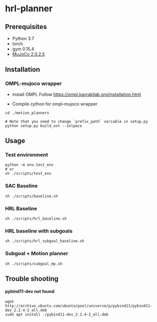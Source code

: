 # hrl-planner

## Prerequisites
- Python 3.7
- torch
- gym 0.15.4
- [MuJoCo 2.0.2.5 ](http://www.mujoco.org/)

## Installation 
### OMPL-mujoco wrapper 

- Install OMPL 
Follow https://ompl.kavrakilab.org/installation.html

- Compile cython for ompl-mujoco wrapper

```
cd ./motion_planners

# Note that you need to change `prefix_path` variable in setup.py
python setup.py build_ext --inlpace
```

## Usage
### Test environment
```
python -m env.test_env 
# or 
sh ./scripts/test_env
```

### SAC Baseline
```
sh ./scripts/baseline.sh
```

### HRL Baseline
```
sh ./scripts/hrl_baseline.sh
```

### HRL baseline with subgoals
```
sh ./scripts/hrl_subgoal_baseline.sh
```

### Subgoal + Motion planner
```
sh ./scripts/subgoal_mp.sh
```

## Trouble shooting

#### pybind11-dev not found
```
wget http://archive.ubuntu.com/ubuntu/pool/universe/p/pybind11/pybind11-dev_2.2.4-2_all.deb
sudo apt install ./pybind11-dev_2.2.4-2_all.deb
```

